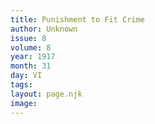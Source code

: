 ```yaml
---
title: Punishment to Fit Crime
author: Unknown
issue: 8
volume: 8
year: 1917
month: 31
day: VI
tags:
layout: page.njk
image:
---
```





